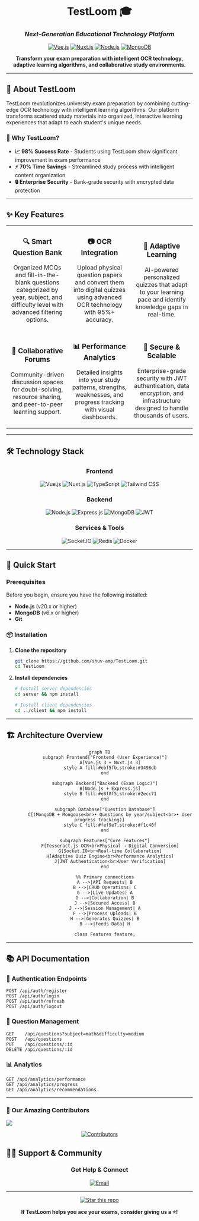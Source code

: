 <div align="center">

# TestLoom 🎓
### *Next-Generation Educational Technology Platform*

[![Vue.js](https://img.shields.io/badge/Vue.js-3.x-4FC08D?style=flat-square&logo=vue.js&logoColor=white)](https://vuejs.org/)
[![Nuxt.js](https://img.shields.io/badge/Nuxt.js-3.x-00DC82?style=flat-square&logo=nuxt.js&logoColor=white)](https://nuxt.com/)
[![Node.js](https://img.shields.io/badge/Node.js-20.x-339933?style=flat-square&logo=node.js&logoColor=white)](https://nodejs.org/)
[![MongoDB](https://img.shields.io/badge/MongoDB-6.x-47A248?style=flat-square&logo=mongodb&logoColor=white)](https://mongodb.com/)

**Transform your exam preparation with intelligent OCR technology, adaptive learning algorithms, and collaborative study environments.**


</div>

---

## 🌟 About TestLoom

TestLoom revolutionizes university exam preparation by combining cutting-edge OCR technology with intelligent learning algorithms. Our platform transforms scattered study materials into organized, interactive learning experiences that adapt to each student's unique needs.

### 🎯 **Why TestLoom?**

- **📈 98% Success Rate** - Students using TestLoom show significant improvement in exam performance
- **⚡ 70% Time Savings** - Streamlined study process with intelligent content organization
- **🔒 Enterprise Security** - Bank-grade security with encrypted data protection

---

## ✨ Key Features

<table>
<tr>
<td width="33%" align="center">

### 🔍 **Smart Question Bank**
Organized MCQs and fill-in-the-blank questions categorized by year, subject, and difficulty level with advanced filtering options.

</td>
<td width="33%" align="center">

### 📷 **OCR Integration**
Upload physical question papers and convert them into digital quizzes using advanced OCR technology with 95%+ accuracy.

</td>
<td width="33%" align="center">

### 🧠 **Adaptive Learning**
AI-powered personalized quizzes that adapt to your learning pace and identify knowledge gaps in real-time.

</td>
</tr>
<tr>
<td width="33%" align="center">

### 💬 **Collaborative Forums**
Community-driven discussion spaces for doubt-solving, resource sharing, and peer-to-peer learning support.

</td>
<td width="33%" align="center">

### 📊 **Performance Analytics**
Detailed insights into your study patterns, strengths, weaknesses, and progress tracking with visual dashboards.

</td>
<td width="33%" align="center">

### 🔐 **Secure & Scalable**
Enterprise-grade security with JWT authentication, data encryption, and infrastructure designed to handle thousands of users.

</td>
</tr>
</table>

---

## 🛠️ Technology Stack

<div align="center">

### **Frontend**
![Vue.js](https://img.shields.io/badge/-Vue.js_3-4FC08D?style=for-the-badge&logo=vue.js&logoColor=white)
![Nuxt.js](https://img.shields.io/badge/-Nuxt.js_3-00DC82?style=for-the-badge&logo=nuxt.js&logoColor=white)
![TypeScript](https://img.shields.io/badge/-TypeScript-3178C6?style=for-the-badge&logo=typescript&logoColor=white)
![Tailwind CSS](https://img.shields.io/badge/-Tailwind_CSS-06B6D4?style=for-the-badge&logo=tailwindcss&logoColor=white)

### **Backend**
![Node.js](https://img.shields.io/badge/-Node.js-339933?style=for-the-badge&logo=node.js&logoColor=white)
![Express.js](https://img.shields.io/badge/-Express.js-000000?style=for-the-badge&logo=express&logoColor=white)
![MongoDB](https://img.shields.io/badge/-MongoDB-47A248?style=for-the-badge&logo=mongodb&logoColor=white)
![JWT](https://img.shields.io/badge/-JWT-000000?style=for-the-badge&logo=jsonwebtokens&logoColor=white)

### **Services & Tools**
![Socket.IO](https://img.shields.io/badge/-Socket.IO-010101?style=for-the-badge&logo=socket.io&logoColor=white)
![Redis](https://img.shields.io/badge/-Redis-DC382D?style=for-the-badge&logo=redis&logoColor=white)
![Docker](https://img.shields.io/badge/-Docker-2496ED?style=for-the-badge&logo=docker&logoColor=white)

</div>

---

## 🚀 Quick Start

### Prerequisites

Before you begin, ensure you have the following installed:
- **Node.js** (v20.x or higher)
- **MongoDB** (v6.x or higher)
- **Git**

### 📦 Installation

1. **Clone the repository**
   ```bash
   git clone https://github.com/shuv-amp/TestLoom.git
   cd TestLoom
   ```

2. **Install dependencies**
   ```bash
   # Install server dependencies
   cd server && npm install
   
   # Install client dependencies
   cd ../client && npm install
   ```
   
---

## 🏗️ Architecture Overview

<div align="center">

```mermaid
graph TB
    subgraph Frontend["Frontend (User Experience)"]
        A[Vue.js 3 + Nuxt.js 3]
        style A fill:#ebf5fb,stroke:#3498db
    end
    
    subgraph Backend["Backend (Exam Logic)"]
        B[Node.js + Express.js]
        style B fill:#e8f8f5,stroke:#2ecc71
    end
    
    subgraph Database["Question Database"]
        C[(MongoDB + Mongoose<br>• Questions by year/subject<br>• User progress tracking)]
        style C fill:#fef9e7,stroke:#f1c40f
    end
    
    subgraph Features["Core Features"]
        F[Tesseract.js OCR<br>Physical → Digital Conversion]
        G[Socket.IO<br>Real-time Collaboration]
        H[Adaptive Quiz Engine<br>Performance Analytics]
        J[JWT Authentication<br>User Verification]
    end
    
    %% Primary connections
    A -->|API Requests| B
    B -->|CRUD Operations| C
    G -->|Live Updates| A
    G -->|Collaboration| B
    J -->|Secured Access| B
    J -->|Session Management| A
    F -->|Process Uploads| B
    H -->|Generates Quizzes| B
    B -->|Feeds Data| H
    
    class Features feature;
```


</div>

---

## 📚 API Documentation

### 🔐 **Authentication Endpoints**
```http
POST /api/auth/register
POST /api/auth/login
POST /api/auth/refresh
POST /api/auth/logout
```

### 📝 **Question Management**
```http
GET    /api/questions?subject=math&difficulty=medium
POST   /api/questions
PUT    /api/questions/:id
DELETE /api/questions/:id
```

### 📊 **Analytics**
```http
GET /api/analytics/performance
GET /api/analytics/progress
GET /api/analytics/recommendations
```
---
</td>
</tr>
</table>

### 👥 **Our Amazing Contributors**

<a href="https://github.com/shuv-amp/TestLoom/graphs/contributors">
  <img src="https://contrib.rocks/image?repo=shuv-amp/TestLoom" />
</a>
<div align="center">

[![Contributors](https://img.shields.io/github/contributors/shuv-amp/TestLoom?style=for-the-badge&logo=github&logoColor=white)](https://github.com/shuv-amp/TestLoom/graphs/contributors)

</div>


## 🙋‍♂️ Support & Community

<div align="center">

### **Get Help & Connect**

[![Email](https://img.shields.io/badge/Email-Contact_Us-EA4335?style=for-the-badge&logo=gmail&logoColor=white)](mailto:shuvampandey1@gmail.com)

</div>

---

<div align="center">

[![Star this repo](https://img.shields.io/github/stars/shuv-amp/TestLoom?style=social)](https://github.com/shuv-amp/TestLoom)

**If TestLoom helps you ace your exams, consider giving us a ⭐️!**

</div>

